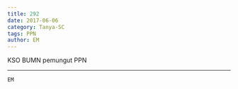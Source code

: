```yaml
---
title: 292
date: 2017-06-06
category: Tanya-SC
tags: PPN
author: EM
---
```


KSO BUMN pemungut PPN

---



`EM`
